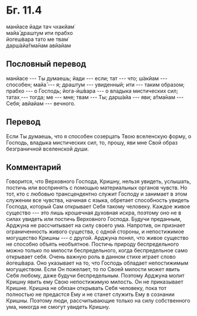 # Бг. 11.4
манйасе йади тач чхакйам̇<br/>
майа̄ драшт̣ум ити прабхо<br/>
йогеш́вара тато ме твам̇<br/>
дарш́айа̄тма̄нам авйайам
## Пословный перевод

манйасе --- Ты думаешь; йади --- если; тат --- что; ш́акйам --- способен;
майа̄ --- я; драшт̣ум --- увиденный; ити --- таким образом; прабхо --- о
Господь; йога-ӣш́вара --- о владыка мистических сил; татах̣ --- тогда; ме
--- мне; твам --- Ты; дарш́айа --- яви; а̄тма̄нам --- Себя; авйайам ---
вечного.

## Перевод

Если Ты думаешь, что я способен созерцать Твою вселенскую форму, о
Господь, владыка мистических сил, то, прошу, яви мне Свой образ
безграничной вселенской души.

## Комментарий

Говорится, что Верховного Господа, Кришну, нельзя увидеть, услышать,
постичь или воспринять с помощью материальных органов чувств. Но тот,
кто с любовью трансцендентно служит Господу и занимает в этом служении
все чувства, начиная с языка, обретает способность увидеть Господа,
который Сам открывает Себя такому человеку. Каждое живое существо ---
это лишь крошечная духовная искра, поэтому оно не в силах увидеть или
постичь Верховного Господа. Будучи преданным, Арджуна не рассчитывает на
силу своего ума. Напротив, он признает ограниченность живого существа, с
одной стороны, и непостижимое могущество Кришны --- с другой. Арджуна
понял, что живое существо не способно объять необъятное. Постичь природу
беспредельного можно только по милости беспредельного, когда
беспредельное само открывает себя. Очень важную роль в данном стихе
играет слово йогеш́вара. Оно указывает на то, что Господь обладает
непостижимым могуществом. Если Он пожелает, то по Своей милости может
явить Себя любому, даже будучи беспредельным. Поэтому Арджуна молит
Кришну явить ему Свою непостижимую милость. Он не приказывает Кришне.
Кришна не обязан открывать Себя человеку, пока тот полностью не
предастся Ему и не станет служить Ему в сознании Кришны. Поэтому люди,
рассчитывающие только на силу собственного ума, никогда не смогут
увидеть Кришну.

